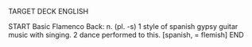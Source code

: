 TARGET DECK
ENGLISH

START
Basic
Flamenco
Back: n. (pl. -s) 1 style of spanish gypsy guitar music with singing. 2 dance performed to this. [spanish, = flemish]
END
